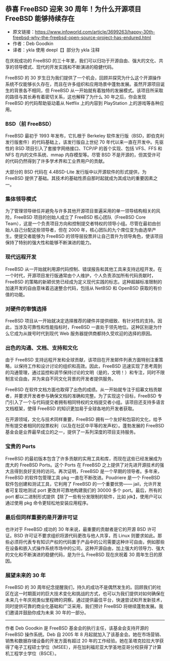 ## 恭喜 FreeBSD 迎来 30 周年！为什么开源项目 FreeBSD 能够持续存在


 - 原文链接：https://www.infoworld.com/article/3699263/happy-30th-freebsd-why-the-freebsd-open-source-project-has-endured.html
 - 作者：Deb Goodkin
 - 译者：ykla 使用 deepl【】部分为 ykla 注释


在庆祝成功的 FreeBSD 的三十年里，我们可以归功于开源自由、强大的文化、共享的领导模式、现代的开发实践和不断演进的稳健代码。

 FreeBSD 的 30 岁生日为我们提供了一个机会，回顾并探究为什么这个开源操作系统不仅能够长久存在，而且在许多组织和应用场景中蓬勃发展。虽然开源项目诞生的背景各不相同，但 FreeBSD 从一开始就有着独特的发展模式。该项目所采取的路径与其长寿有着密切关系，这也解释了为什么 30 年之后，你会发现 FreeBSD 的代码帮助驱动着从 Netflix 上的内容到 PlayStation 上的游戏等各种应用。


### BSD（前 FreeBSD）

 FreeBSD 最初于 1993 年发布，它扎根于 Berkeley 软件发行版（BSD，即伯克利发行版套件）的代码基础上，该发行版自上世纪 70 年代以来一直在开发中。先驱性的 BSD 项目引入了套接字网络接口、TCP/IP 的首个实现、包括 VFS、FFS 和 NFS 在内的文件系统、mmap 内存模型等。尽管 BSD 不是开源的，但其受许可的代码仍然得到了许多学术界和工业界用户的贡献。

大部分的 BSD 代码在 4.4BSD-Lite 发行版中以开源软件的形式提供，为 FreeBSD 提供了基础。其技术的基础性质自那时起就成为其成功的重要因素之一。

### 集体领导模式

为了管理领导继任并避免与许多其他开源项目普遍采用的单一领导结构相关的风险，FreeBSD 项目的创始人成立了 FreeBSD 核心团队（FreeBSD  Core Team），这是一个负责项目方向和控制提交者特权的领导小组。尽管在最初由创始人自己分配这些领导者，但在 2000 年，核心团队的九个席位变为由选举产生。使提交者能够为 FreeBSD 的领导层投票并让自己晋升为领导角色，使该项目保持了特别的强大性和能够不断演进的能力。

### 现代远程开发

 FreeBSD 从一开始就利用源代码控制、错误报告和其他工具来支持远程开发。在一个时代，开源项目发行版通常由个人维护，个人负责添加所有代码贡献时，FreeBSD 的策略的新颖优势已经成为定义现代实践的标志。这种超越标准限制的加速开发的自由意味着迅速整合代码，包括从 NetBSD 和 OpenBSD 获取的有价值的功能。

### 对硬件的审慎选择

 FreeBSD 项目从一开始就决定选择推荐的硬件并提供细致、有针对性的支持。因此，当涉及可靠性和性能指标时，FreeBSD 一直处于领先地位。这种区别是为什么它成为从拨号时代到现代 Web 服务器提供商都持久受欢迎的选择的原因。

### 出色的沟通、文档、支持和文化

由于 FreeBSD 支持远程开发和全球贡献，该项目在开发邮件列表方面特别注重策略，以保持工作和设计讨论的组织和高效。因此，FreeBSD 迅速实现了思考周到的沟通管理，通过监控和调节保持讨论的文明（是的，文明！）和专注，同时不限制言论自由，并为来自不同文化背景的开发者提供服务。

 FreeBSD 在软件文档方面也取得了出色的成绩。从一开始就专注于招募文档贡献者，并要求开发者参与确保文档的准确和完整。为了实现这个目标，FreeBSD 专门引入了一个与代码提交者拥有相同特权的文档提交者小组。该项目还支持多语言文档框架，使得 FreeBSD 的知识更加易于全球各地的开发者获取。

在开源领域，文化与技术同样重要，FreeBSD 拥有一个友好和包容的文化，给予所有提交者相同的投票权利（以及在社区中平等的发声权）。蓬勃发展的 FreeBSD 基金会是业界最早成立的之一，提供了一系列深度的项目支持服务。

### 宝贵的 Ports

 FreeBSD 的最初版本包含了许多贡献的实用工具和库，而现在这些已经发展成为庞大的 FreeBSD Ports。这个 Ports 在 FreeBSD 之上提供了对先进开源技术的强大且得到良好支持的访问。再次证明，FreeBSD 是一个早期的领导者。多年来，FreeBSD 的软件包管理工具 pkg 一直在不断改进。Poudriere 是一个 FreeBSD 软件包创建和测试工具，它利用了 FreeBSD 的一个重要优势—— jail，允许开发者可复现地测试 port 更改并可靠地构建我们的 30000 多个 port。最后，所有的 port 都以二进制形式提供【除了一些有分发限制的软件，比如 jdk】，使用户可以通过使用 pkg 命令更轻松地安装应用程序。

### 最后但同样重要的是开源许可证

也许对于 FreeBSD 成功的 30 年来说，最重要的贡献者是它的开源 BSD 许可证。BSD 许可证不要求组织将源代码更改与他人共享，而 Linux 则要求如此。那些必须将代表专有知识产权的代码置于产品中的公司需要这种许可自由，例如那些在设备和嵌入式操作系统市场中的公司。这种开源自由，加上强大的领导力、强大的文化和不断演进的稳健代码，是为什么 FreeBSD 现在庆祝着 30 周年生日的原因。

### 展望未来的 30 年

 FreeBSD 的 30 周年纪念提醒我们，持久的成功不是偶然发生的。回顾我们的社区在这一时期面对的巨大技术变化和挑战的方式，也可以为我们提供对如何确保在未来几十年庆祝类似里程碑的洞察。通过提供最佳平台，快速尝试和开发新技术，同时提供可靠的商业化基础和广泛采用，我们预计 FreeBSD 将继续蓬勃发展。我们邀请并鼓励你成为未来 30 年的一部分。

------

作者 Deb Goodkin 是 FreeBSD 基金会的执行主任，该基金会支持开源的 FreeBSD 操作系统。Deb 自 2005 年 8 月起就加入了该基金会。她在市场营销、销售和数据存储设备的开发方面有超过 20 年的工作经验。她在圣塔克拉拉大学获得了电子工程硕士学位（MSEE），并在加利福尼亚大学圣地亚哥分校获得了计算机工程学士学位（BSCE）。
